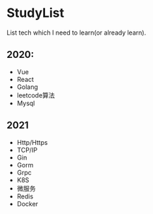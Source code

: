 # StudyList
List tech which I need to learn(or already learn).

## 2020:
- Vue
- React
- Golang
- leetcode算法
- Mysql

## 2021
- Http/Https
- TCP/IP
- Gin
- Gorm
- Grpc
- K8S
- 微服务
- Redis
- Docker
